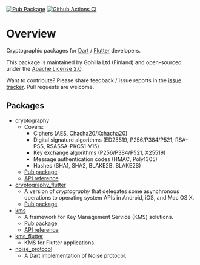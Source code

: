 [![Pub Package](https://img.shields.io/pub/v/cryptography.svg)](https://pub.dev/packages/cryptography)
[![Github Actions CI](https://github.com/dint-dev/cryptography/workflows/Dart%20CI/badge.svg)](https://github.com/dint-dev/cryptography/actions?query=workflow%3A%22Dart+CI%22)

# Overview

Cryptographic packages for [Dart](https://dart.dev) / [Flutter](https://flutter.dev) developers.

This package is maintained by Gohilla Ltd (Finland) and open-sourced under the
[Apache License 2.0](LICENSE).

Want to contribute? Please share feedback / issue reports in the
[issue tracker](https://github.com/dint-dev/cryptography/issues). Pull requests are welcome.

## Packages
  * [cryptography](cryptography)
    * Covers:
      * Ciphers (AES, Chacha20/Xchacha20)
      * Digital signature algorithms (ED25519, P256/P384/P521, RSA-PSS, RSASSA-PKCS1-V15)
      * Key exchange algorithms (P256/P384/P521, X25519)
      * Message authentication codes (HMAC, Poly1305)
      * Hashes (SHA1, SHA2, BLAKE2B, BLAKE2S)
    * [Pub package](https://pub.dev/packages/cryptography)
    * [API reference](https://pub.dev/documentation/cryptography/latest/)
  * [cryptography_flutter](cryptography_flutter)
    * A version of _cryptography_ that delegates some asynchronous operations to operating system
      APIs in Android, iOS, and Mac OS X.
    * [Pub package](https://pub.dev/packages/cryptography_flutter)
  * [kms](kms)
    * A framework for Key Management Service (KMS) solutions.
    * [Pub package](https://pub.dev/packages/kms)
    * [API reference](https://pub.dev/documentation/kms/latest/)
  * [kms_flutter](kms_flutter)
    * KMS for Flutter applications.
  * [noise_protocol](noise_protocol)
    * A Dart implementation of Noise protocol.